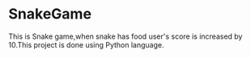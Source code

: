 # SnakeGame
This is Snake game,when snake has food user's score is increased by 10.This project is done using Python language.
